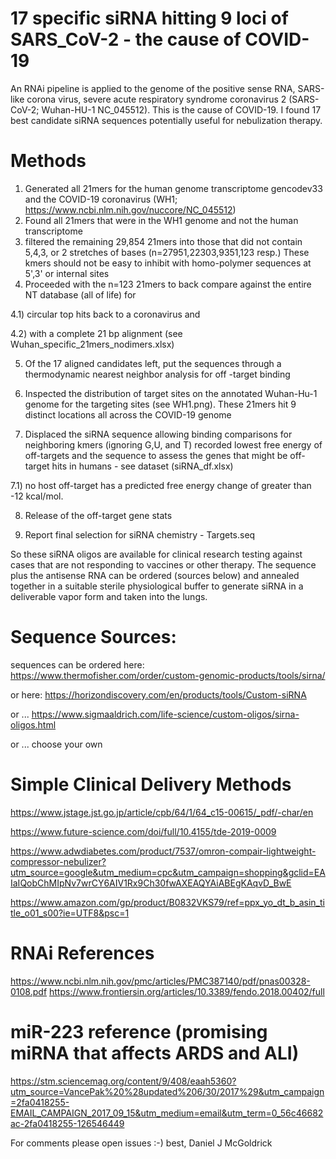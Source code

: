 # 17 specific siRNA hitting 9 loci of SARS_CoV-2 - the cause of COVID-19
An RNAi pipeline is applied to the genome of the positive sense RNA, SARS-like corona virus, severe acute respiratory syndrome coronavirus 2 (SARS-CoV-2; Wuhan-HU-1 NC_045512). This is the cause of COVID-19. I found 17 best candidate siRNA sequences potentially useful for nebulization therapy.

# Methods
1) Generated all 21mers for the human genome transcriptome gencodev33 and the COVID-19 coronavirus (WH1; https://www.ncbi.nlm.nih.gov/nuccore/NC_045512) 
2) Found all 21mers that were in the WH1 genome and not the human transcriptome
3) filtered the remaining 29,854 21mers into those that did not contain 5,4,3, or 2 stretches of bases (n=27951,22303,9351,123 resp.)
  These kmers should not be easy to inhibit with homo-polymer sequences at 5',3' or internal sites 
4) Proceeded with the n=123 21mers to back compare against the entire NT database (all of life) for 

  4.1) circular top hits back to a coronavirus and 
  
  4.2) with a complete 21 bp alignment (see Wuhan_specific_21mers_nodimers.xlsx)
  
5) Of the 17 aligned candidates left, put the sequences through a thermodynamic nearest neighbor analysis for off -target binding
  
6) Inspected the distribution of target sites on the annotated Wuhan-Hu-1 genome for the targeting sites (see WH1.png). These 21mers hit 9 distinct locations all across the COVID-19 genome

7) Displaced the siRNA sequence allowing binding comparisons for neighboring kmers (ignoring G,U, and T) recorded lowest free energy of off-targets and the sequence to assess the genes that might be off-target hits in humans  - see dataset (siRNA_df.xlsx)

7.1) no host off-target has a predicted free energy change of greater than -12 kcal/mol.
 
8) Release of the off-target gene stats 
 
9) Report final selection for siRNA chemistry - Targets.seq

So these siRNA oligos are available for clinical research testing against cases that are not responding to vaccines or other therapy. The sequence plus the antisense RNA can be ordered (sources below) and annealed together in a suitable sterile physiological buffer to generate siRNA in a deliverable vapor form and taken into the lungs.

# Sequence Sources:
sequences can be ordered here:
https://www.thermofisher.com/order/custom-genomic-products/tools/sirna/

or here:
https://horizondiscovery.com/en/products/tools/Custom-siRNA

or ...
https://www.sigmaaldrich.com/life-science/custom-oligos/sirna-oligos.html

or ...
choose your own

# Simple Clinical Delivery Methods 
https://www.jstage.jst.go.jp/article/cpb/64/1/64_c15-00615/_pdf/-char/en

https://www.future-science.com/doi/full/10.4155/tde-2019-0009

https://www.adwdiabetes.com/product/7537/omron-compair-lightweight-compressor-nebulizer?utm_source=google&utm_medium=cpc&utm_campaign=shopping&gclid=EAIaIQobChMIpNv7wrCY6AIV1Rx9Ch30fwAXEAQYAiABEgKAqvD_BwE

https://www.amazon.com/gp/product/B0832VKS79/ref=ppx_yo_dt_b_asin_title_o01_s00?ie=UTF8&psc=1

# RNAi References
https://www.ncbi.nlm.nih.gov/pmc/articles/PMC387140/pdf/pnas00328-0108.pdf
https://www.frontiersin.org/articles/10.3389/fendo.2018.00402/full

# miR-223 reference (promising miRNA that affects ARDS and ALI)
https://stm.sciencemag.org/content/9/408/eaah5360?utm_source=VancePak%20%28updated%206/30/2017%29&utm_campaign=2fa0418255-EMAIL_CAMPAIGN_2017_09_15&utm_medium=email&utm_term=0_56c46682ac-2fa0418255-126546449

For comments please open issues :-)
best,
Daniel J McGoldrick
